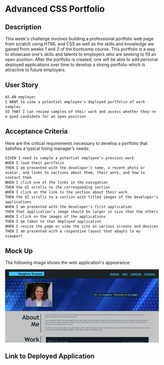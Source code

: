 # Advanced CSS Portfolio

## Description

This week's challenge involves building a professional portfolio web page from scratch using HTML and CSS as well as the skills and knowledge we gained from weeks 1 and 2 of the bootcamp course. This portfolio is a way to showcase one's skills and talents to employers who are seeking to fill an open position. After the portfolio is created, one will be able to add personal deployed applications over time to develop a strong portfolio which is attractive to future employers. 

## User Story

```
AS AN employer
I WANT to view a potential employee's deployed portfolio of work samples
SO THAT I can review samples of their work and assess whether they're a good candidate for an open position
```
## Acceptance Criteria

Here are the critical requirements necessary to develop a portfolio that satisfies a typical hiring manager’s needs:

```
GIVEN I need to sample a potential employee's previous work
WHEN I load their portfolio
THEN I am presented with the developer's name, a recent photo or avatar, and links to sections about them, their work, and how to contact them
WHEN I click one of the links in the navigation
THEN the UI scrolls to the corresponding section
WHEN I click on the link to the section about their work
THEN the UI scrolls to a section with titled images of the developer's applications
WHEN I am presented with the developer's first application
THEN that application's image should be larger in size than the others
WHEN I click on the images of the applications
THEN I am taken to that deployed application
WHEN I resize the page or view the site on various screens and devices
THEN I am presented with a responsive layout that adapts to my viewport
```
## Mock Up
The following image shows the web application's appearance:

![Shows depoyed web application with webpage heading and developer's photo.](./Assets/images/advanced-css-portfolio.png)

## Link to Deployed Application
